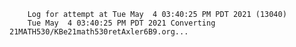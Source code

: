         Log for attempt at Tue May  4 03:40:25 PM PDT 2021 (13040)
        Tue May  4 03:40:25 PM PDT 2021 Converting 21MATH530/KBe21math530retAxler6B9.org...
